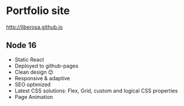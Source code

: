 # Portfolio site
<http://liberosa.github.io>

## Node 16

* Static React
* Deployed to github-pages
* Clean design 😊
* Responsive & adaptive
* SEO optimized
* Latest CSS solutions: Flex, Grid, custom and logical CSS properties
* Page Animation
